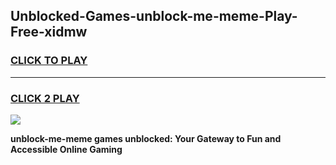 
## Unblocked-Games-unblock-me-meme-Play-Free-xidmw
<h3>
<a href="https://premium76.site?title=unblock-me-meme&ref=23A">CLICK TO PLAY</a></h3>
<hr>

<h3>
<a href="https://premium76.site?title=unblock-me-meme&ref=23A">CLICK 2 PLAY</a>
  
</h3>

<a href="https://premium76.site?title=unblock-me-meme&ref=23A"><img src="https://clearcache.store/games.png"></a>


**unblock-me-meme games unblocked: Your Gateway to Fun and Accessible Online Gaming**
